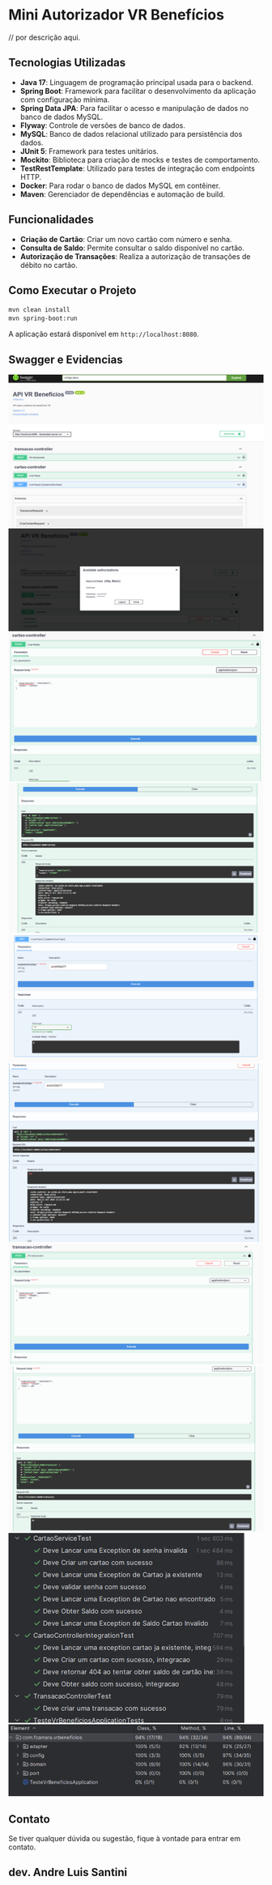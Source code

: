 # Mini Autorizador VR Benefícios

// por descrição aqui.

## Tecnologias Utilizadas

- **Java 17**: Linguagem de programação principal usada para o backend.
- **Spring Boot**: Framework para facilitar o desenvolvimento da aplicação com configuração mínima.
- **Spring Data JPA**: Para facilitar o acesso e manipulação de dados no banco de dados MySQL.
- **Flyway**: Controle de versões de banco de dados.
- **MySQL**: Banco de dados relacional utilizado para persistência dos dados.
- **JUnit 5**: Framework para testes unitários.
- **Mockito**: Biblioteca para criação de mocks e testes de comportamento.
- **TestRestTemplate**: Utilizado para testes de integração com endpoints HTTP.
- **Docker**: Para rodar o banco de dados MySQL em contêiner.
- **Maven**: Gerenciador de dependências e automação de build.

## Funcionalidades

- **Criação de Cartão**: Criar um novo cartão com número e senha.
- **Consulta de Saldo**: Permite consultar o saldo disponível no cartão.
- **Autorização de Transações**: Realiza a autorização de transações de débito no cartão.

## Como Executar o Projeto

```bash
mvn clean install
mvn spring-boot:run
```
A aplicação estará disponível em `http://localhost:8080`.

## Swagger e Evidencias

![alt text](evidencias/img.png)
![alt text](evidencias/img_1.png)
![alt text](evidencias/img_2.png)
![alt text](evidencias/img_3.png)
![alt text](evidencias/img_4.png)
![alt text](evidencias/img_5.png)
![alt text](evidencias/img_6.png)
![alt text](evidencias/img_7.png)
![alt text](evidencias/img_8.png)
![alt text](evidencias/img_9.png)


## Contato

Se tiver qualquer dúvida ou sugestão, fique à vontade para entrar em contato.

## dev. Andre Luis Santini